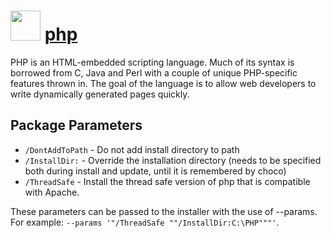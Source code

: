 ﻿# <img src="https://cdn.rawgit.com/chocolatey/chocolatey-coreteampackages/4e147ce52b1a2a7ac522ffbce6d176f257de6ac1/icons/php.svg" width="48" height="48"/> [php](https://chocolatey.org/packages/php)

PHP is an HTML-embedded scripting language. Much of its syntax is borrowed from C, Java and Perl with a couple of unique PHP-specific features thrown in. The goal of the language is to allow web developers to write dynamically generated pages quickly.

## Package Parameters
- `/DontAddToPath` - Do not add install directory to path
- `/InstallDir:`   - Override the installation directory (needs to be specified both during install and update, until it is remembered by choco)
- `/ThreadSafe`    - Install the thread safe version of php that is compatible with Apache.

These parameters can be passed to the installer with the use of --params.
For example: `--params '"/ThreadSafe ""/InstallDir:C:\PHP"""'`.

